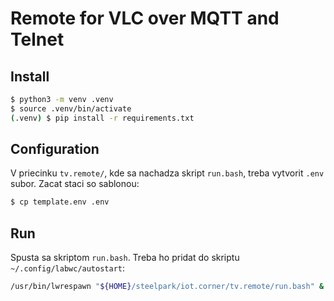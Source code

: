 # Remote for VLC over MQTT and Telnet

## Install

```bash
$ python3 -m venv .venv
$ source .venv/bin/activate
(.venv) $ pip install -r requirements.txt
```


## Configuration

V priecinku `tv.remote/`, kde sa nachadza skript `run.bash`, treba vytvorit `.env` subor. Zacat staci so sablonou:

```bash
$ cp template.env .env
```


## Run

Spusta sa skriptom `run.bash`. Treba ho pridat do skriptu `~/.config/labwc/autostart`:

```bash
/usr/bin/lwrespawn "${HOME}/steelpark/iot.corner/tv.remote/run.bash" &
```

